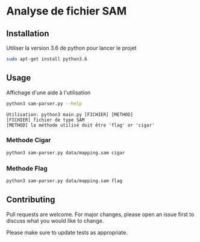 # Analyse de fichier SAM


## Installation

Utiliser la version 3.6 de python pour lancer le projet

```bash
sudo apt-get install python3.6
```

## Usage

Affichage d'une aide à l'utilisation

```bash
python3 sam-parser.py --help
```
```output
Utilisation: python3 main.py [FICHIER] [METHOD]
[FICHIER] fichier de type SAM
[METHOD] la méthode utilisé doit être 'flag' or 'cigar'
```

### Methode Cigar
```bash
python3 sam-parser.py data/mapping.sam cigar
```

### Methode Flag
```bash
python3 sam-parser.py data/mapping.sam flag
```

## Contributing
Pull requests are welcome. For major changes, please open an issue first to discuss what you would like to change.

Please make sure to update tests as appropriate.